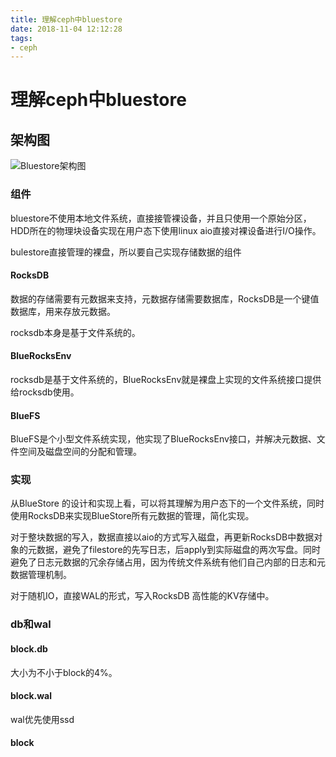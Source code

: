 ```yaml
---
title: 理解ceph中bluestore
date: 2018-11-04 12:12:28
tags:
- ceph
---
```

# 理解ceph中bluestore
## 架构图

![Bluestore架构图](https://qiniu.li-rui.top/Bluestore架构图.png)
<!--more-->
### 组件

bluestore不使用本地文件系统，直接接管裸设备，并且只使用一个原始分区，HDD所在的物理块设备实现在用户态下使用linux aio直接对裸设备进行I/O操作。

bulestore直接管理的裸盘，所以要自己实现存储数据的组件
<!--more-->
#### RocksDB

数据的存储需要有元数据来支持，元数据存储需要数据库，RocksDB是一个键值数据库，用来存放元数据。

rocksdb本身是基于文件系统的。

#### BlueRocksEnv

rocksdb是基于文件系统的，BlueRocksEnv就是裸盘上实现的文件系统接口提供给rocksdb使用。

#### BlueFS

BlueFS是个小型文件系统实现，他实现了BlueRocksEnv接口，并解决元数据、文件空间及磁盘空间的分配和管理。


### 实现

从BlueStore 的设计和实现上看，可以将其理解为用户态下的一个文件系统，同时使用RocksDB来实现BlueStore所有元数据的管理，简化实现。

​对于整块数据的写入，数据直接以aio的方式写入磁盘，再更新RocksDB中数据对象的元数据，避免了filestore的先写日志，后apply到实际磁盘的两次写盘。同时避免了日志元数据的冗余存储占用，因为传统文件系统有他们自己内部的日志和元数据管理机制。

​对于随机IO，直接WAL的形式，写入RocksDB 高性能的KV存储中。

### db和wal

#### block.db

大小为不小于block的4%。

#### block.wal

wal优先使用ssd

#### block





